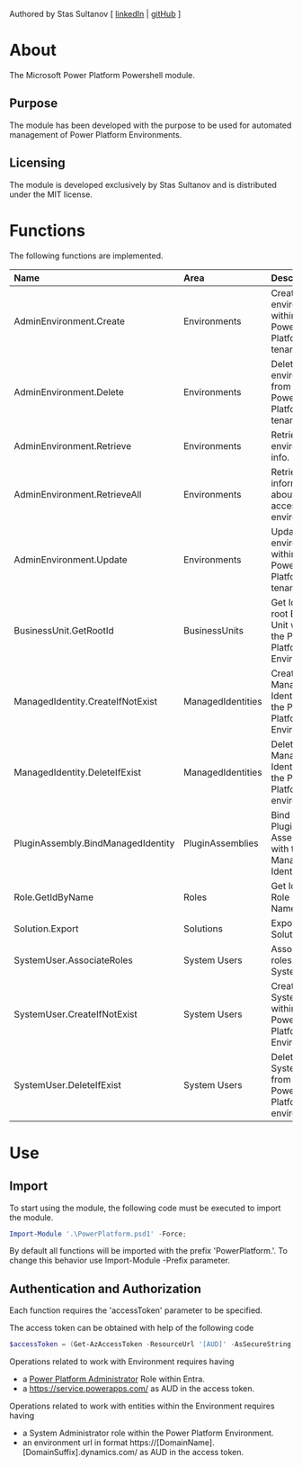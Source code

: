 Authored by Stas Sultanov [ [linkedIn](https://www.linkedin.com/in/stas-sultanov) | [gitHub](https://github.com/stas-sultanov) ]

# About

The Microsoft Power Platform Powershell module.

## Purpose

The module has been developed with the purpose to be used for automated management of Power Platform Environments.

## Licensing

The module is developed exclusively by Stas Sultanov and is distributed under the MIT license.

# Functions

The following functions are implemented.

| Name                               | Area               | Description
| :---                               | :--                | :---
| AdminEnvironment.Create            | Environments       | Create an environment within the Power Platform tenant.
| AdminEnvironment.Delete            | Environments       | Delete an environment from the Power Platform tenant.
| AdminEnvironment.Retrieve          | Environments       | Retrieve an environment info.
| AdminEnvironment.RetrieveAll       | Environments       | Retrieve information about all accessible environments.
| AdminEnvironment.Update            | Environments       | Update an environment within the Power Platform tenant.
| BusinessUnit.GetRootId             | BusinessUnits      | Get Id of the root Business Unit within the Power Platform Environment.
| ManagedIdentity.CreateIfNotExist   | ManagedIdentities  | Create a Managed Identity within the Power Platform Environment.
| ManagedIdentity.DeleteIfExist      | ManagedIdentities  | Delete a Managed Identity from the Power Platform environment.
| PluginAssembly.BindManagedIdentity | PluginAssemblies   | Bind the Plugin Assembly with the Managed Identity.
| Role.GetIdByName                   | Roles              | Get Id of the Role by Name.
| Solution.Export                    | Solutions          | Export a Solution.
| SystemUser.AssociateRoles          | System Users       | Associate roles to the System User.
| SystemUser.CreateIfNotExist        | System Users       | Create a System User within the Power Platform Environment.
| SystemUser.DeleteIfExist           | System Users       | Delete a System User from the Power Platform environment.

# Use

## Import

To start using the module, the following code must be executed to import the module.

```powershell
Import-Module '.\PowerPlatform.psd1' -Force;
```

By default all functions will be imported with the prefix 'PowerPlatform.'.
To change this behavior use Import-Module -Prefix parameter.

## Authentication and Authorization

Each function requires the 'accessToken' parameter to be specified.


The access token can be obtained with help of the following code
```powershell
$accessToken = (Get-AzAccessToken -ResourceUrl '[AUD]' -AsSecureString).Token;
```


Operations related to work with Environment requires having
- a [Power Platform Administrator](https://learn.microsoft.com/entra/identity/role-based-access-control/permissions-reference#power-platform-administrator) Role within Entra.
- a https://service.powerapps.com/ as AUD in the access token.


Operations related to work with entities within the Environment requires having
- a System Administrator role within the Power Platform Environment.
- an environment url in format https://[DomainName].[DomainSuffix].dynamics.com/ as AUD in the access token.

